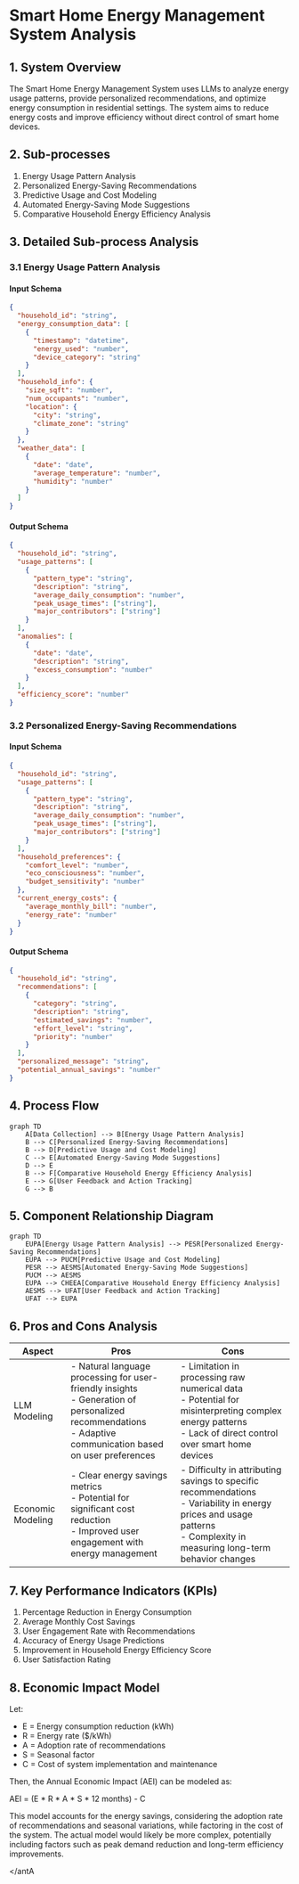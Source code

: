 # Smart Home Energy Management System Analysis

## 1. System Overview

The Smart Home Energy Management System uses LLMs to analyze energy usage patterns, provide personalized recommendations, and optimize energy consumption in residential settings. The system aims to reduce energy costs and improve efficiency without direct control of smart home devices.

## 2. Sub-processes

1. Energy Usage Pattern Analysis
2. Personalized Energy-Saving Recommendations
3. Predictive Usage and Cost Modeling
4. Automated Energy-Saving Mode Suggestions
5. Comparative Household Energy Efficiency Analysis

## 3. Detailed Sub-process Analysis

### 3.1 Energy Usage Pattern Analysis

#### Input Schema
```json
{
  "household_id": "string",
  "energy_consumption_data": [
    {
      "timestamp": "datetime",
      "energy_used": "number",
      "device_category": "string"
    }
  ],
  "household_info": {
    "size_sqft": "number",
    "num_occupants": "number",
    "location": {
      "city": "string",
      "climate_zone": "string"
    }
  },
  "weather_data": [
    {
      "date": "date",
      "average_temperature": "number",
      "humidity": "number"
    }
  ]
}
```

#### Output Schema
```json
{
  "household_id": "string",
  "usage_patterns": [
    {
      "pattern_type": "string",
      "description": "string",
      "average_daily_consumption": "number",
      "peak_usage_times": ["string"],
      "major_contributors": ["string"]
    }
  ],
  "anomalies": [
    {
      "date": "date",
      "description": "string",
      "excess_consumption": "number"
    }
  ],
  "efficiency_score": "number"
}
```

### 3.2 Personalized Energy-Saving Recommendations

#### Input Schema
```json
{
  "household_id": "string",
  "usage_patterns": [
    {
      "pattern_type": "string",
      "description": "string",
      "average_daily_consumption": "number",
      "peak_usage_times": ["string"],
      "major_contributors": ["string"]
    }
  ],
  "household_preferences": {
    "comfort_level": "number",
    "eco_consciousness": "number",
    "budget_sensitivity": "number"
  },
  "current_energy_costs": {
    "average_monthly_bill": "number",
    "energy_rate": "number"
  }
}
```

#### Output Schema
```json
{
  "household_id": "string",
  "recommendations": [
    {
      "category": "string",
      "description": "string",
      "estimated_savings": "number",
      "effort_level": "string",
      "priority": "number"
    }
  ],
  "personalized_message": "string",
  "potential_annual_savings": "number"
}
```

## 4. Process Flow

```mermaid
graph TD
    A[Data Collection] --> B[Energy Usage Pattern Analysis]
    B --> C[Personalized Energy-Saving Recommendations]
    B --> D[Predictive Usage and Cost Modeling]
    C --> E[Automated Energy-Saving Mode Suggestions]
    D --> E
    B --> F[Comparative Household Energy Efficiency Analysis]
    E --> G[User Feedback and Action Tracking]
    G --> B
```

## 5. Component Relationship Diagram

```mermaid
graph TD
    EUPA[Energy Usage Pattern Analysis] --> PESR[Personalized Energy-Saving Recommendations]
    EUPA --> PUCM[Predictive Usage and Cost Modeling]
    PESR --> AESMS[Automated Energy-Saving Mode Suggestions]
    PUCM --> AESMS
    EUPA --> CHEEA[Comparative Household Energy Efficiency Analysis]
    AESMS --> UFAT[User Feedback and Action Tracking]
    UFAT --> EUPA
```

## 6. Pros and Cons Analysis

| Aspect | Pros | Cons |
|--------|------|------|
| LLM Modeling | - Natural language processing for user-friendly insights<br>- Generation of personalized recommendations<br>- Adaptive communication based on user preferences | - Limitation in processing raw numerical data<br>- Potential for misinterpreting complex energy patterns<br>- Lack of direct control over smart home devices |
| Economic Modeling | - Clear energy savings metrics<br>- Potential for significant cost reduction<br>- Improved user engagement with energy management | - Difficulty in attributing savings to specific recommendations<br>- Variability in energy prices and usage patterns<br>- Complexity in measuring long-term behavior changes |

## 7. Key Performance Indicators (KPIs)

1. Percentage Reduction in Energy Consumption
2. Average Monthly Cost Savings
3. User Engagement Rate with Recommendations
4. Accuracy of Energy Usage Predictions
5. Improvement in Household Energy Efficiency Score
6. User Satisfaction Rating

## 8. Economic Impact Model

Let:
- E = Energy consumption reduction (kWh)
- R = Energy rate ($/kWh)
- A = Adoption rate of recommendations
- S = Seasonal factor
- C = Cost of system implementation and maintenance

Then, the Annual Economic Impact (AEI) can be modeled as:

AEI = (E * R * A * S * 12 months) - C

This model accounts for the energy savings, considering the adoption rate of recommendations and seasonal variations, while factoring in the cost of the system. The actual model would likely be more complex, potentially including factors such as peak demand reduction and long-term efficiency improvements.

</antA